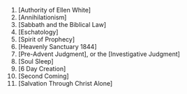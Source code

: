 1. [Authority of Ellen White]
2. [Annihilationism]
3. [Sabbath and the Biblical Law]
4. [Eschatology]
5. [Spirit of Prophecy]
6. [Heavenly Sanctuary 1844]
7. [Pre-Advent Judgment], or the [Investigative Judgment]
8. [Soul Sleep]
9. [6 Day Creation]
10. [Second Coming]
11. [Salvation Through Christ Alone]